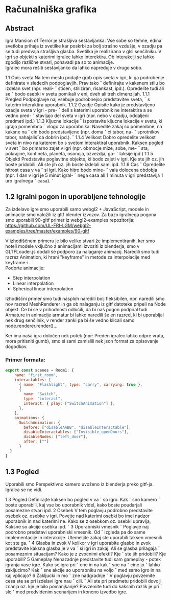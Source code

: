 <!-- NASLOVNICA -->

# Računalniška grafika

## Abstract

Igra Mansion of Terror je strašljiva sestavljanka. Vse sobe so temne, edina svetloba prihaja iz svetilke kar poskrbi za bolj strašno vzdušje, v ozadju pa se tudi predvaja strašljiva glasba.
Svetilka je realizirana v glsl senčilniku. V igri so objekti s katerimi igralec lahko interektira. Ob interakciji se lahko zgodijo različne stvari, ponavadi pa so to animacije.  
Igralec mora rešiti sestavljanko da lahko napreduje v drugo sobo.


1.1 Opis sveta
Na tem mestu podajte grob opis sveta v igri, ki ga podrobenje definirate v sledecih podpoglavjih. Prav tako ˇ
definirajte v kaksnem stilu bo izdelan svet (npr. reali- ˇ
sticen, stiliziran, risankast, ipd.). Opredelite tudi ali se ˇ
bodo osebki v svetu pomikali v eni, dveh ali treh dimenzijah.
1.1.1 Pregled
Podpoglavje naj vsebuje podrobnejso predstavitev sveta, ˇ
s katerim interaktira uporabnik.
1.1.2 Ozadje
Opisite kako je predstavljeno ozadje sveta v igri - pre- ˇ
deli s katerimi uporabnik ne interaktira a se vedno pred- ˇ
stavljajo del sveta v igri (npr. nebo v ozadju, oddaljeni
predmeti ipd.)
1.1.3 Kljucne lokacije ˇ
Izpostavite kljucne lokacije v svetu, ki igrajo pomembno ˇ
vlogo za uporabnika. Navedite zakaj so pomembne, na
kaksne na ˇ cin bodo predstavljene (npr. doma ˇ ci tabor, na- ˇ
sprotnikov tabor, nahajalisˇca dobrin ipd.). ˇ
1.1.4 Velikost
Dobro opredelite velikost sveta in nivo na katerem bo
s svetom interaktiral uporabnik. Kaksen pogled v svet ˇ
bo primarno zajet v igri (npr. obmocje mize, sobe, me- ˇ
sta, pokrajine, kontineta, planeta, osoncja, ozvezdja, ga- ˇ
laksije ipd.)
1.1.5 Objekti
Predstavite poglavitne objekte, ki bodo zajeti v igri. Kje
ste jih oz. jih boste pridobili. Ali ste jih oz. jih boste
izdelali sami ipd.
1.1.6 Cas ˇ
Opredelite hitrost casa v va ˇ si igri. Kako hitro bodo mine- ˇ
vala dolocena obdobja (npr. 1 dan v igri je 5 minut igral- ˇ
nega casa ali 1 minuta v igri predstavlja 1 uro igralnega ˇ
casa). ˇ


## 1.2 Igralni pogon in uporabljene tehnologije

Za izdelavo igre smo uporabili samo webgl2 + JavaScript, modele in animacije smo naložili iz gltf blender izvozov. Za bazo igralnega pogona smo uporabili 90-gltf primer iz webgl2-examples repozitorija: https://github.com/UL-FRI-LGM/webgl2-examples/tree/master/examples/90-gltf  

V izhodiščnem primeru je bilo veliko stvari že implementiranih, ker smo hoteli modele vključno z animacijami izvoziti iz blenderja, smo v GLTFLoader.js dodali še podporo za nalaganje animacij. Naredili smo tudi razrez Animation, ki hrani "keyframe" in metode za interpolacije med keyframe-i.  
Podprte animacije:
- Step interpolation
- Linear interpolation
- Spherical linear interpolation

Izhodiščni primer smo tudi nasploh naredili bolj fleksibilen, npr. naredili smo nov razred MeshRenderer in ga ob nalaganju iz gltf datoteke pripeli na Node objekt. Če bi se v prihodnosti odločili, da bi naš pogon podpiral tudi Armature in animacije armatur bi lahko naredili še en razred, ki bi uporabljal nek drug senčilnik, v render zanki pa bi še vedno klicali samo node.renderer.render()...  

Ker ima naša igra določen nek potek (npr: Preden igralec lahko odpre vrata, mora pritisniti gumb), smo si sami zamislili nek json format za opisovanje dogodkov.

### Primer formata:  

```js
export const scenes = Room1: {
    name: "first_room",
    interactables: [
      { name: "Flashlight", type: "carry", carrying: true },
      {
        name: "Switch",
        type: "interact",
        interact: { play: ["SwitchAnimation"] },
      },
    ],
    animations: {
      SwitchAnimation: {
        before: ["disableAABB", "disableInteractable"],
        disableInteractables: ["Invisible_openDoors"],
        disableNodes: ["left_door"],
        after: [""]
      }
  }
}
````

## 1.3 Pogled

Uporabili smo Perspektivno kamero uvoženo iz blenderja preko gltf-ja.
Igralca se ne vidi.

1.3 Pogled
Definirajte kaksen bo pogled v va ˇ so igro. Kak ˇ sno kamero ˇ
boste uporabili, kaj vse bo uporabnik videl, kako boste
poudarjali posamezne stvari ipd.
2 Osebek
V tem poglavju podrobno predstavite osebek oz. osebke
v igri. Povejte nad katerimi osebki bo imel nadzor uporabnik in nad katerimi ne. Kako se z osebkom oz. osebki
upravlja, Kaksne so akcije osebka ipd. ˇ
3 Uporabniski vmesnik ˇ
Poglavje naj podrobno predstavi uporabniski vmesnik. Od ˇ
izgleda pa do same implementacije in interakcije. Utemeljite zakaj ste uporabili taksen vmesnik kot ste ga. ˇ
4 Glasba in zvok
V kolikor v igri uporabite glasbo in zvok predstavite kaksna glasba je v va ˇ si igri in zakaj. Ali se glasba prilagaja ˇ
posameznim situacijam? Kako je z zvocnimi efekti? Kje ˇ
ste jih pridobili? Kje uporabili?
5 Gameplay
Nenazadnje predstavite tudi sam gameplay - potek igranja vase igre. Kako se igra pri ˇ cne in na kak ˇ sne na ˇ cine jo ˇ
lahko zakljucimo? Kak ˇ sne akcije so uporabniku na voljo ˇ
med samo igro in na kaj vplicajo?
6 Zakljucki in mo ˇ zne nadgradnje ˇ
V poglavju povzemite cesa ste se pri izdelavi igre nau ˇ cili. ˇ
Ali ste pri predmetu pridobili dovolj znanja oz. kje je bilo
pomanjkanje? Povzemite tudi do kaksnih razlik je pri ˇ slo ˇ
med predvidenim scenarijem in koncno izvedbo igre. 
